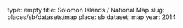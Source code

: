 type: empty
title: Solomon Islands / National Map
slug: places/sb/datasets/map
place: sb
dataset: map
year: 2014

